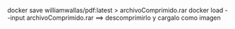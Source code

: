 docker save williamwallas/pdf:latest > archivoComprimido.rar
docker load --input archivoComprimido.rar  ==> descomprimirlo y cargalo como imagen
